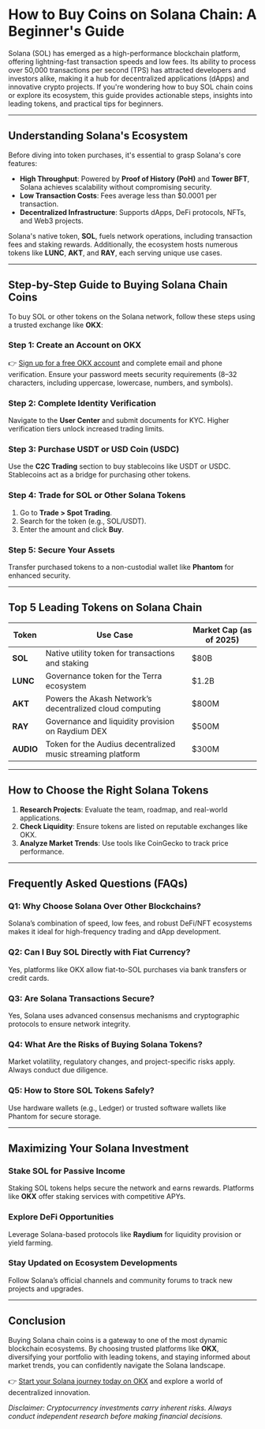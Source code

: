 # How to Buy Coins on Solana Chain: A Beginner's Guide  

Solana (SOL) has emerged as a high-performance blockchain platform, offering lightning-fast transaction speeds and low fees. Its ability to process over 50,000 transactions per second (TPS) has attracted developers and investors alike, making it a hub for decentralized applications (dApps) and innovative crypto projects. If you're wondering how to buy SOL chain coins or explore its ecosystem, this guide provides actionable steps, insights into leading tokens, and practical tips for beginners.  

---

## Understanding Solana's Ecosystem  

Before diving into token purchases, it's essential to grasp Solana's core features:  
- **High Throughput**: Powered by **Proof of History (PoH)** and **Tower BFT**, Solana achieves scalability without compromising security.  
- **Low Transaction Costs**: Fees average less than $0.0001 per transaction.  
- **Decentralized Infrastructure**: Supports dApps, DeFi protocols, NFTs, and Web3 projects.  

Solana's native token, **SOL**, fuels network operations, including transaction fees and staking rewards. Additionally, the ecosystem hosts numerous tokens like **LUNC**, **AKT**, and **RAY**, each serving unique use cases.  

---

## Step-by-Step Guide to Buying Solana Chain Coins  

To buy SOL or other tokens on the Solana network, follow these steps using a trusted exchange like **OKX**:  

### Step 1: Create an Account on OKX  
👉 [Sign up for a free OKX account](https://bit.ly/okx-bonus) and complete email and phone verification. Ensure your password meets security requirements (8–32 characters, including uppercase, lowercase, numbers, and symbols).  

### Step 2: Complete Identity Verification  
Navigate to the **User Center** and submit documents for KYC. Higher verification tiers unlock increased trading limits.  

### Step 3: Purchase USDT or USD Coin (USDC)  
Use the **C2C Trading** section to buy stablecoins like USDT or USDC. Stablecoins act as a bridge for purchasing other tokens.  

### Step 4: Trade for SOL or Other Solana Tokens  
1. Go to **Trade > Spot Trading**.  
2. Search for the token (e.g., SOL/USDT).  
3. Enter the amount and click **Buy**.  

### Step 5: Secure Your Assets  
Transfer purchased tokens to a non-custodial wallet like **Phantom** for enhanced security.  

---

## Top 5 Leading Tokens on Solana Chain  

| Token | Use Case | Market Cap (as of 2025) |  
|-------|----------|-------------------------|  
| **SOL** | Native utility token for transactions and staking | $80B |  
| **LUNC** | Governance token for the Terra ecosystem | $1.2B |  
| **AKT** | Powers the Akash Network’s decentralized cloud computing | $800M |  
| **RAY** | Governance and liquidity provision on Raydium DEX | $500M |  
| **AUDIO** | Token for the Audius decentralized music streaming platform | $300M |  

---

## How to Choose the Right Solana Tokens  

1. **Research Projects**: Evaluate the team, roadmap, and real-world applications.  
2. **Check Liquidity**: Ensure tokens are listed on reputable exchanges like OKX.  
3. **Analyze Market Trends**: Use tools like CoinGecko to track price performance.  

---

## Frequently Asked Questions (FAQs)  

### Q1: Why Choose Solana Over Other Blockchains?  
Solana’s combination of speed, low fees, and robust DeFi/NFT ecosystems makes it ideal for high-frequency trading and dApp development.  

### Q2: Can I Buy SOL Directly with Fiat Currency?  
Yes, platforms like OKX allow fiat-to-SOL purchases via bank transfers or credit cards.  

### Q3: Are Solana Transactions Secure?  
Yes, Solana uses advanced consensus mechanisms and cryptographic protocols to ensure network integrity.  

### Q4: What Are the Risks of Buying Solana Tokens?  
Market volatility, regulatory changes, and project-specific risks apply. Always conduct due diligence.  

### Q5: How to Store SOL Tokens Safely?  
Use hardware wallets (e.g., Ledger) or trusted software wallets like Phantom for secure storage.  

---

## Maximizing Your Solana Investment  

### Stake SOL for Passive Income  
Staking SOL tokens helps secure the network and earns rewards. Platforms like **OKX** offer staking services with competitive APYs.  

### Explore DeFi Opportunities  
Leverage Solana-based protocols like **Raydium** for liquidity provision or yield farming.  

### Stay Updated on Ecosystem Developments  
Follow Solana’s official channels and community forums to track new projects and upgrades.  

---

## Conclusion  

Buying Solana chain coins is a gateway to one of the most dynamic blockchain ecosystems. By choosing trusted platforms like **OKX**, diversifying your portfolio with leading tokens, and staying informed about market trends, you can confidently navigate the Solana landscape.  

👉 [Start your Solana journey today on OKX](https://bit.ly/okx-bonus) and explore a world of decentralized innovation.  

*Disclaimer: Cryptocurrency investments carry inherent risks. Always conduct independent research before making financial decisions.*